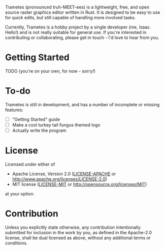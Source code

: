 Trametes (pronounced truh-MEET-ees) is a lightweight, free, and open source
raster graphics editor written in Rust. It is designed to be easy to use for
quick edits, but still capable of handling more involved tasks.

[//]: # (TODO: Add discord server link for Trametes so they can "get in touch")
Currently, Trametes is a hobby project by a single developer (me, Isaac. Hello!)
and is not really suitable for general use. If you're interested in contributing
or collaborating, please get in touch - I'd love to hear from you.

# Getting Started

TODO (you're on your own, for now - sorry!)

# To-do

Trametes is still in development, and has a number of incomplete or missing
features:
- [ ] "Getting Started" guide
- [ ] Make a cool turkey tail fungus themed logo
- [ ] Actually write the program

# License

Licensed under either of

- Apache License, Version 2.0 ([LICENSE-APACHE](LICENSE-APACHE) or
  http://www.apache.org/licenses/LICENSE-2.0)
- MIT license ([LICENSE-MIT](LICENSE-MIT) or http://opensource.org/licenses/MIT)

at your option.

# Contribution

Unless you explicitly state otherwise, any contribution intentionally submitted
for inclusion in the work by you, as defined in the Apache-2.0 license, shall be
dual licensed as above, without any additional terms or conditions.
